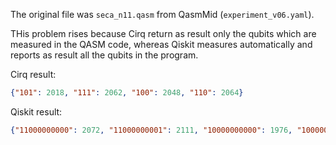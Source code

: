 The original file was `seca_n11.qasm` from QasmMid (`experiment_v06.yaml`).

THis problem rises because Cirq return as result only the qubits which are measured in the QASM code, whereas Qiskit measures automatically and reports as result all the qubits in the program.

Cirq result:
```json
{"101": 2018, "111": 2062, "100": 2048, "110": 2064}
```

Qiskit result:
```json
{"11000000000": 2072, "11000000001": 2111, "10000000000": 1976, "10000000001": 2033}
```